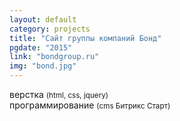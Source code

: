 ```yaml
---
layout: default
category: projects
title: "Сайт группы компаний Бонд"
pgdate: "2015"
link: "bondgroup.ru"
img: "bond.jpg"
---
```

верстка <small>(html, css, jquery)</small><br>
программирование <small>(cms Битрикс Старт)</small>